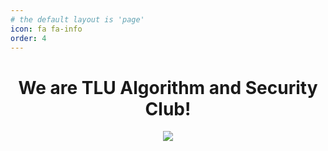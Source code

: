 ```yaml
---
# the default layout is 'page'
icon: fa fa-info
order: 4
---
```


<h1 align="center">We are TLU Algorithm and Security Club!</h1>
<p align="center">
  <img src="https://user-images.githubusercontent.com/9071846/227759709-444ceb60-0984-4455-b86c-640931b5b004.png" style="left: 31% !important;">
</p>